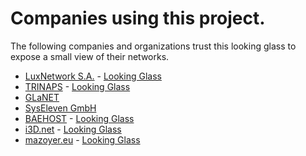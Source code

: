 # Companies using this project.

The following companies and organizations trust this looking glass to expose a
small view of their networks.

  * [LuxNetwork S.A.](https://luxnetwork.eu/) - [Looking Glass](https://lg.luxnetwork.eu/)
  * [TRINAPS](https://www.trinaps.com/) - [Looking Glass](https://lg.trinaps.net/)
  * [GLaNET](https://glanet.org/)
  * [SysEleven GmbH](https://www.syseleven.de/)
  * [BAEHOST](https://baehost.com/) - [Looking Glass](https://baehost.com/looking-glass/)
  * [i3D.net](https://www.i3d.net/) - [Looking Glass](https://noc.i3d.net/lg/)
  * [mazoyer.eu](https://as201281.net/) - [Looking Glass](https://lg.as201281.net/)
